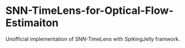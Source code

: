 # SNN-TimeLens-for-Optical-Flow-Estimaiton
Unofficial implementation of SNN-TimeLens with SpikingJelly framwork. 
